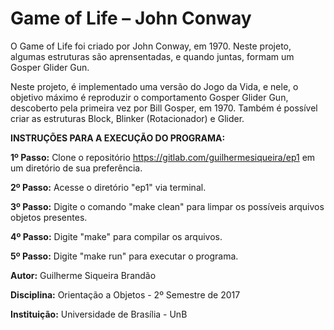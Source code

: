 # Game of Life – John Conway

O Game of Life foi criado por John Conway, em 1970. Neste projeto, algumas estruturas são aprensentadas, e quando juntas, formam um Gosper Glider Gun.

Neste projeto, é implementado uma versão do Jogo da Vida, e nele, o objetivo máximo é reproduzir o comportamento Gosper Glider Gun, descoberto pela primeira vez por Bill Gosper, em 1970.	Também é possível criar as estruturas Block, Blinker (Rotacionador) e Glider.

**INSTRUÇÕES PARA A EXECUÇÃO DO PROGRAMA:**

**1º Passo:** Clone o repositório https://gitlab.com/guilhermesiqueira/ep1 em um diretório de sua preferência.

**2º Passo:** Acesse o diretório "ep1" via terminal.

**3º Passo:** Digite o comando "make clean" para limpar os possíveis arquivos objetos presentes.

**4º Passo:** Digite "make" para compilar os arquivos.

**5º Passo:** Digite "make run" para executar o programa.


**Autor:** Guilherme Siqueira Brandão

**Disciplina:** Orientação a Objetos - 2º Semestre de 2017

**Instituição:** Universidade de Brasília - UnB
